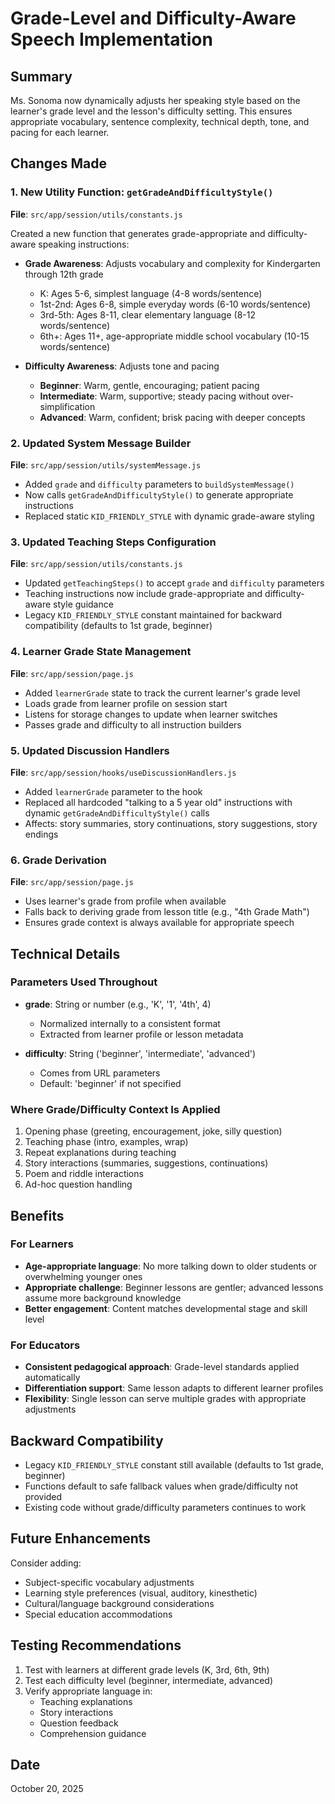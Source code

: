 # Grade-Level and Difficulty-Aware Speech Implementation

## Summary
Ms. Sonoma now dynamically adjusts her speaking style based on the learner's grade level and the lesson's difficulty setting. This ensures appropriate vocabulary, sentence complexity, technical depth, tone, and pacing for each learner.

## Changes Made

### 1. New Utility Function: `getGradeAndDifficultyStyle()`
**File**: `src/app/session/utils/constants.js`

Created a new function that generates grade-appropriate and difficulty-aware speaking instructions:

- **Grade Awareness**: Adjusts vocabulary and complexity for Kindergarten through 12th grade
  - K: Ages 5-6, simplest language (4-8 words/sentence)
  - 1st-2nd: Ages 6-8, simple everyday words (6-10 words/sentence)
  - 3rd-5th: Ages 8-11, clear elementary language (8-12 words/sentence)
  - 6th+: Ages 11+, age-appropriate middle school vocabulary (10-15 words/sentence)

- **Difficulty Awareness**: Adjusts tone and pacing
  - **Beginner**: Warm, gentle, encouraging; patient pacing
  - **Intermediate**: Warm, supportive; steady pacing without over-simplification
  - **Advanced**: Warm, confident; brisk pacing with deeper concepts

### 2. Updated System Message Builder
**File**: `src/app/session/utils/systemMessage.js`

- Added `grade` and `difficulty` parameters to `buildSystemMessage()`
- Now calls `getGradeAndDifficultyStyle()` to generate appropriate instructions
- Replaced static `KID_FRIENDLY_STYLE` with dynamic grade-aware styling

### 3. Updated Teaching Steps Configuration
**File**: `src/app/session/utils/constants.js`

- Updated `getTeachingSteps()` to accept `grade` and `difficulty` parameters
- Teaching instructions now include grade-appropriate and difficulty-aware style guidance
- Legacy `KID_FRIENDLY_STYLE` constant maintained for backward compatibility (defaults to 1st grade, beginner)

### 4. Learner Grade State Management
**File**: `src/app/session/page.js`

- Added `learnerGrade` state to track the current learner's grade level
- Loads grade from learner profile on session start
- Listens for storage changes to update when learner switches
- Passes grade and difficulty to all instruction builders

### 5. Updated Discussion Handlers
**File**: `src/app/session/hooks/useDiscussionHandlers.js`

- Added `learnerGrade` parameter to the hook
- Replaced all hardcoded "talking to a 5 year old" instructions with dynamic `getGradeAndDifficultyStyle()` calls
- Affects: story summaries, story continuations, story suggestions, story endings

### 6. Grade Derivation
**File**: `src/app/session/page.js`

- Uses learner's grade from profile when available
- Falls back to deriving grade from lesson title (e.g., "4th Grade Math")
- Ensures grade context is always available for appropriate speech

## Technical Details

### Parameters Used Throughout
- **grade**: String or number (e.g., 'K', '1', '4th', 4)
  - Normalized internally to a consistent format
  - Extracted from learner profile or lesson metadata
  
- **difficulty**: String ('beginner', 'intermediate', 'advanced')
  - Comes from URL parameters
  - Default: 'beginner' if not specified

### Where Grade/Difficulty Context Is Applied
1. Opening phase (greeting, encouragement, joke, silly question)
2. Teaching phase (intro, examples, wrap)
3. Repeat explanations during teaching
4. Story interactions (summaries, suggestions, continuations)
5. Poem and riddle interactions
6. Ad-hoc question handling

## Benefits

### For Learners
- **Age-appropriate language**: No more talking down to older students or overwhelming younger ones
- **Appropriate challenge**: Beginner lessons are gentler; advanced lessons assume more background knowledge
- **Better engagement**: Content matches developmental stage and skill level

### For Educators
- **Consistent pedagogical approach**: Grade-level standards applied automatically
- **Differentiation support**: Same lesson adapts to different learner profiles
- **Flexibility**: Single lesson can serve multiple grades with appropriate adjustments

## Backward Compatibility
- Legacy `KID_FRIENDLY_STYLE` constant still available (defaults to 1st grade, beginner)
- Functions default to safe fallback values when grade/difficulty not provided
- Existing code without grade/difficulty parameters continues to work

## Future Enhancements
Consider adding:
- Subject-specific vocabulary adjustments
- Learning style preferences (visual, auditory, kinesthetic)
- Cultural/language background considerations
- Special education accommodations

## Testing Recommendations
1. Test with learners at different grade levels (K, 3rd, 6th, 9th)
2. Test each difficulty level (beginner, intermediate, advanced)
3. Verify appropriate language in:
   - Teaching explanations
   - Story interactions
   - Question feedback
   - Comprehension guidance

## Date
October 20, 2025
